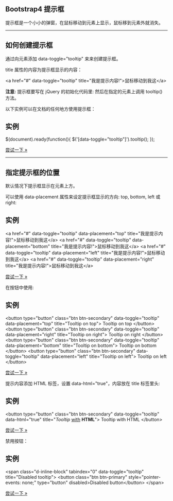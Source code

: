 ## Bootstrap4 提示框

提示框是一个小小的弹窗，在鼠标移动到元素上显示，鼠标移到元素外就消失。

* * *

## 如何创建提示框

通过向元素添加 data-toggle="tooltip" 来来创建提示框。

title 属性的内容为提示框显示的内容：

<a href\="#" data-toggle\="tooltip" title\="我是提示内容!"\>鼠标移动到我这</a\>

**注意:** 提示框要写在 jQuery 的初始化代码里: 然后在指定的元素上调用 tooltip() 方法。

以下实例可以在文档的任何地方使用提示框：

## 实例

$(document).ready(function(){ $('\[data-toggle="tooltip"\]').tooltip(); });

[尝试一下 »](https://www.runoob.com/try/try.php?filename=trybs4_tooltip)

* * *

## 指定提示框的位置

默认情况下提示框显示在元素上方。

可以使用 data-placement 属性来设定提示框显示的方向: top, bottom, left 或 right:

## 实例

<a href\="#" data-toggle\="tooltip" data-placement\="top" title\="我是提示内容!"\>鼠标移动到我这</a\> <a href\="#" data-toggle\="tooltip" data-placement\="bottom" title\="我是提示内容!"\>鼠标移动到我这</a\> <a href\="#" data-toggle\="tooltip" data-placement\="left" title\="我是提示内容!"\>鼠标移动到我这</a\> <a href\="#" data-toggle\="tooltip" data-placement\="right" title\="我是提示内容!"\>鼠标移动到我这</a\>

[尝试一下 »](https://www.runoob.com/try/try.php?filename=trybs4_tooltip_pos)

在按钮中使用:

## 实例

<button type\="button" class\="btn btn-secondary" data-toggle\="tooltip" data-placement\="top" title\="Tooltip on top"\> Tooltip on top </button\> <button type\="button" class\="btn btn-secondary" data-toggle\="tooltip" data-placement\="right" title\="Tooltip on right"\> Tooltip on right </button\> <button type\="button" class\="btn btn-secondary" data-toggle\="tooltip" data-placement\="bottom" title\="Tooltip on bottom"\> Tooltip on bottom </button\> <button type\="button" class\="btn btn-secondary" data-toggle\="tooltip" data-placement\="left" title\="Tooltip on left"\> Tooltip on left </button\>

[尝试一下 »](https://www.runoob.com/try/try.php?filename=trybs4_tooltip_pos2)

提示内容添加 HTML 标签，设置 data-html="true"，内容放在 title 标签里头:

## 实例

<button type\="button" class\="btn btn-secondary" data-toggle\="tooltip" data-html\="true" title\="<em>Tooltip</em> <u>with</u> <b>HTML</b>"\> Tooltip with HTML </button\>

[尝试一下 »](https://www.runoob.com/try/try.php?filename=trybs4_tooltip_pos3)

禁用按钮：

## 实例

<span class\="d-inline-block" tabindex\="0" data-toggle\="tooltip" title\="Disabled tooltip"\> <button class\="btn btn-primary" style\="pointer-events: none;" type\="button" disabled\>Disabled button</button\> </span\>

[尝试一下 »](https://www.runoob.com/try/try.php?filename=trybs4_tooltip_pos4)